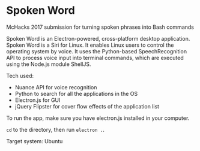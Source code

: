 # Spoken Word
McHacks 2017 submission for turning spoken phrases into Bash commands

Spoken Word is an Electron-powered, cross-platform desktop application. Spoken Word is a Siri for Linux. It enables Linux users to control the operating system by voice. It uses the Python-based SpeechRecognition API to process voice input into terminal commands, which are executed using the Node.js module ShellJS. 

Tech used:

  + Nuance API for voice recognition
  + Python to search for all the applications in the OS
  + Electron.js for GUI
  + jQuery Flipster for cover flow effects of the application list

To run the app, make sure you have electron.js installed in your computer.

```cd``` to the directory, then run ```electron .```.

Target system: Ubuntu


